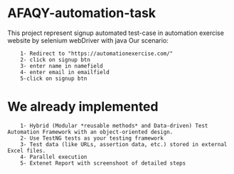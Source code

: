 # AFAQY-automation-task

 This project represent signup automated test-case in automation exercise website by selenium webDriver with java
 Our scenario:
 
        1- Redirect to "https://automationexercise.com/"
        2- click on signup btn
        3- enter name in namefield
        4- enter email in emailfield
        5-click on signup btn

# We already implemented 
        1- Hybrid (Modular *reusable methods* and Data-driven) Test Automation Framework with an object-oriented design.
        2- Use TestNG tests as your testing framework 
        3- Test data (like URLs, assertion data, etc.) stored in external Excel files.
        4- Parallel execution
        5- Extenet Report with screenshoot of detailed steps
